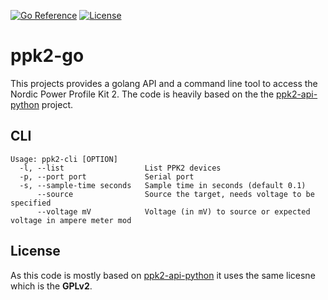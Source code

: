 [![Go Reference](https://pkg.go.dev/badge/github.com/bearsh/ppk2-go.svg)](https://pkg.go.dev/github.com/bearsh/ppk2-go)
[![License](https://img.shields.io/github/license/bearsh/ppk2-go)](LICENSE.md)

# ppk2-go

This projects provides a golang API and a command line tool to access the Nordic
Power Profile Kit 2. The code is heavily based on the the
[ppk2-api-python](https://github.com/IRNAS/ppk2-api-python) project.

## CLI

```
Usage: ppk2-cli [OPTION]
  -l, --list                  List PPK2 devices
  -p, --port port             Serial port
  -s, --sample-time seconds   Sample time in seconds (default 0.1)
      --source                Source the target, needs voltage to be specified
      --voltage mV            Voltage (in mV) to source or expected voltage in ampere meter mod
```

## License

As this code is mostly based on
[ppk2-api-python](https://github.com/IRNAS/ppk2-api-python) it uses the same
licesne which is the **GPLv2**.
